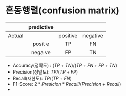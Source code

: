 # 혼동행렬(confusion matrix)

|        | predictive  |          |          |
| :----: | :--------: | :------: | :------: |
| Actual |             | positive | negative |
|        |  posit  e   |    TP    |    FN    |
|        |  nega  ve   |    FP    |    TN    |
- Accuracy(정확도) : $(TP + TN)/ (TP+FN+FP+TN)$
- Precision(정밀도): $TP/(TP+FP)$
- Recall(재현도): $TP/(TP+FN)$
- F1-Score: $2*Presicion* Recall/(Precision+Recall)$
- 